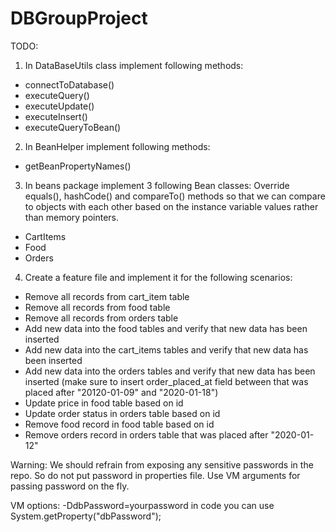 # DBGroupProject

TODO: 
 1. In DataBaseUtils class implement following methods: 

 - connectToDatabase()
 - executeQuery()
 - executeUpdate()
 - executeInsert()
 - executeQueryToBean()

 2. In BeanHelper implement  following methods: 
 - getBeanPropertyNames()

 3. In beans package implement 3 following Bean classes:
 Override equals(), hashCode() and compareTo() methods so that we can compare to objects with each other based on the instance variable values rather than memory pointers.
 - CartItems
 - Food
 - Orders

 4. Create a feature file and implement it for the following scenarios:
 - Remove all records from cart_item table
 - Remove all records from food table
 - Remove all records from orders table
 - Add new data into the food tables and verify that new data has been inserted
 - Add new data into the cart_items tables and verify that new data has been inserted
 - Add new data into the orders tables and verify that new data has been inserted
  (make sure to insert order_placed_at field between that was placed after "20120-01-09" and "2020-01-18")
 - Update price in food table based on id
 - Update order status in orders table based on id
 - Remove food record in food table based on id
 - Remove orders record in orders table that was placed after "2020-01-12"
 
 Warning: We should refrain from exposing any sensitive passwords in the repo.
 So do not put password in properties file. Use VM arguments for passing password on the fly.
 
 
 VM options: -DdbPassword=yourpassword
 in code you can use System.getProperty("dbPassword");
